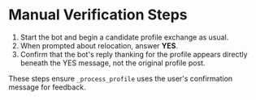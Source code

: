 # Manual Verification Steps

1. Start the bot and begin a candidate profile exchange as usual.
2. When prompted about relocation, answer **YES**.
3. Confirm that the bot's reply thanking for the profile appears directly beneath the YES message, not the original profile post.

These steps ensure `_process_profile` uses the user's confirmation message for feedback.
